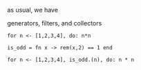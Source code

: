 as usual, we have

generators, filters, and collectors

```
for n <- [1,2,3,4], do: n*n

is_odd = fn x -> rem(x,2) == 1 end

for n <- [1,2,3,4], is_odd.(n), do: n * n
```



